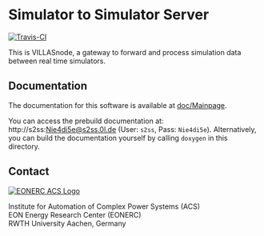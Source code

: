# Simulator to Simulator Server

[![Travis-CI](https://magnum.travis-ci.com/RWTH-ACS/VILLASnode.svg?token=9zFzh6dGWonz6LyBspW3&branch=master)](https://magnum.travis-ci.com/RWTH-ACS/VILLASnode)

This is VILLASnode, a gateway to forward and process simulation data between real time simulators.

## Documentation

The documentation for this software is available at [doc/Mainpage](doc/Mainpage.md).

You can access the prebuild documentation at: http://s2ss:Nie4di5e@s2ss.0l.de (User: `s2ss`, Pass: `Nie4di5e`).
Alternatively, you can build the documentation yourself by calling `doxygen` in this directory.

## Contact

[![EONERC ACS Logo](documentation/pictures/eonerc_logo.png)](http://www.acs.eonerc.rwth-aachen.de)

Institute for Automation of Complex Power Systems (ACS)  
EON Energy Research Center (EONERC)  
RWTH University Aachen, Germany  
